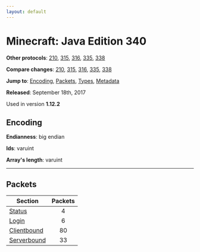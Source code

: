 ```yaml
---
layout: default
---
```


# Minecraft: Java Edition 340

**Other protocols**: [210](./java340), [315](./java340), [316](./java340), [335](./java340), [338](./java340)

**Compare changes**: [210](../diff/java/210-340), [315](../diff/java/315-340), [316](../diff/java/316-340), [335](../diff/java/335-340), [338](../diff/java/338-340)

**Jump to**: [Encoding](#encoding), [Packets](#packets), [Types](java340/types), [Metadata](java340/metadata)

**Released**: September 18th, 2017

Used in version **1.12.2**

## Encoding

**Endianness**: big endian

**Ids**: varuint

**Array's length**: varuint

-----
## Packets

Section | Packets
---|:---:
[Status](java340/status) | 4
[Login](java340/login) | 6
[Clientbound](java340/clientbound) | 80
[Serverbound](java340/serverbound) | 33
